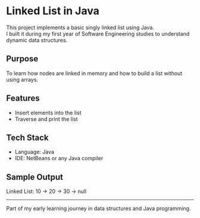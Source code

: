 # Linked List in Java

This project implements a basic singly linked list using Java.  
I built it during my first year of Software Engineering studies to understand dynamic data structures.

##  Purpose

To learn how nodes are linked in memory and how to build a list without using arrays.

##  Features

- Insert elements into the list
- Traverse and print the list

##  Tech Stack

- Language: Java
- IDE: NetBeans or any Java compiler

##  Sample Output

Linked List: 10 → 20 → 30 → null

---

Part of my early learning journey in data structures and Java programming.

